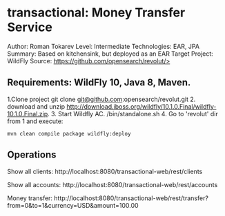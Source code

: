 transactional: Money Transfer Service
=====================================
Author: Roman Tokarev
Level: Intermediate
Technologies: EAR, JPA
Summary: Based on kitchensink, but deployed as an EAR
Target Project: WildFly
Source: https://github.com/opensearch/revolut/>

Requirements: WildFly 10, Java 8, Maven.
----------------------------------------
1.Clone project git clone git@github.com:opensearch/revolut.git
2. download and unzip http://download.jboss.org/wildfly/10.1.0.Final/wildfly-10.1.0.Final.zip.
3. Start Wildfly AC. <WildflyInstallDir>/bin/standalone.sh
4. Go to 'revolut' dir from 1 and execute:

    mvn clean compile package wildfly:deploy

Operations
----------
Show all clients:
    http://localhost:8080/transactional-web/rest/clients

Show all accounts:
    http://localhost:8080/transactional-web/rest/accounts

Money transfer:
    http://localhost:8080/transactional-web/rest/transfer?from=0&to=1&currency=USD&amount=100.00